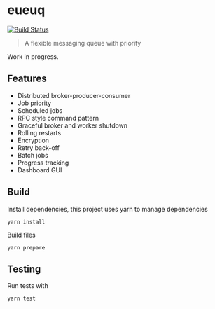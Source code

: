 # eueuq

[![Build Status](https://travis-ci.org/henrytseng/eueuq.svg?branch=master)](https://travis-ci.org/henrytseng/eueuq)

> A flexible messaging queue with priority

Work in progress.

## Features

* Distributed broker-producer-consumer
* Job priority
* Scheduled jobs
* RPC style command pattern
* Graceful broker and worker shutdown
* Rolling restarts
* Encryption
* Retry back-off
* Batch jobs
* Progress tracking
* Dashboard GUI



## Build

Install dependencies, this project uses yarn to manage dependencies

```
yarn install
```

Build files

```
yarn prepare
```



## Testing

Run tests with

```
yarn test
```
